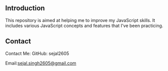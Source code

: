 
## Introduction

This repository is aimed at helping me to improve my JavaScript skills. It includes various JavaScript concepts and features that I've been practicing.

## Contact
Contact Me:
GitHub: sejal2605


Email:sejal.singh2605@gmail.com

